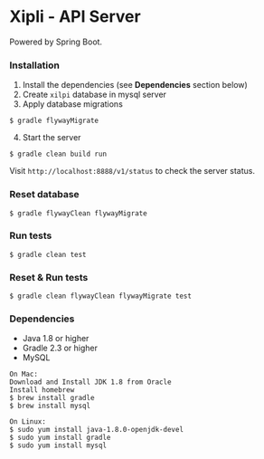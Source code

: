 # Xipli - API Server

Powered by Spring Boot.

### Installation
1. Install the dependencies (see **Dependencies** section below)
2. Create `xilpi` database in mysql server
3. Apply database migrations
```
$ gradle flywayMigrate
```

4. Start the server
```
$ gradle clean build run
```

Visit `http://localhost:8888/v1/status` to check the server status.

### Reset database
```
$ gradle flywayClean flywayMigrate
```

### Run tests
```
$ gradle clean test
```
### Reset & Run tests
```
$ gradle clean flywayClean flywayMigrate test
```

### Dependencies
* Java 1.8 or higher
* Gradle 2.3 or higher
* MySQL

```
On Mac:
Download and Install JDK 1.8 from Oracle 
Install homebrew
$ brew install gradle
$ brew install mysql

On Linux:
$ sudo yum install java-1.8.0-openjdk-devel
$ sudo yum install gradle
$ sudo yum install mysql
```
